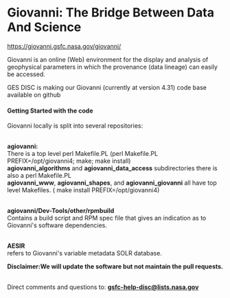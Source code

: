 # Giovanni:     The Bridge Between Data And Science 
https://giovanni.gsfc.nasa.gov/giovanni/

Giovanni is an online (Web) environment for the display and analysis of geophysical parameters in which the provenance (data lineage) can easily be accessed. 

GES DISC is making our Giovanni (currently at version 4.31)  code base available on github

<h4> Getting Started with the code </h4>
Giovanni locally is split into several repositories:

<br/><b>agiovanni:</b><br>There is a top level perl Makefile.PL (perl Makefile.PL PREFIX=/opt/giovanni4; make; make install)
<br/><b>agiovanni_algorithms</b> and <b>agiovanni_data_access</b> subdirectories there is also a perl Makefile.PL
<br/><b>agiovanni_www</b>, <b>agiovanni_shapes</b>, and <b> agiovanni_giovanni</b> all have  top level Makefiles. ( make install PREFIX=/opt/giovanni4)

<br/><b>agiovanni/Dev-Tools/other/rpmbuild</b><br/> Contains  a build script and RPM spec file that gives an indication as to Giovanni's software dependencies.

<br/><b>AESIR</b><br/>refers to Giovanni's variable metadata SOLR database.

<b>Disclaimer:We will update the software but not maintain the pull requests.</b>

<br/>Direct comments and questions to: <b>gsfc-help-disc@lists.nasa.gov</b>





